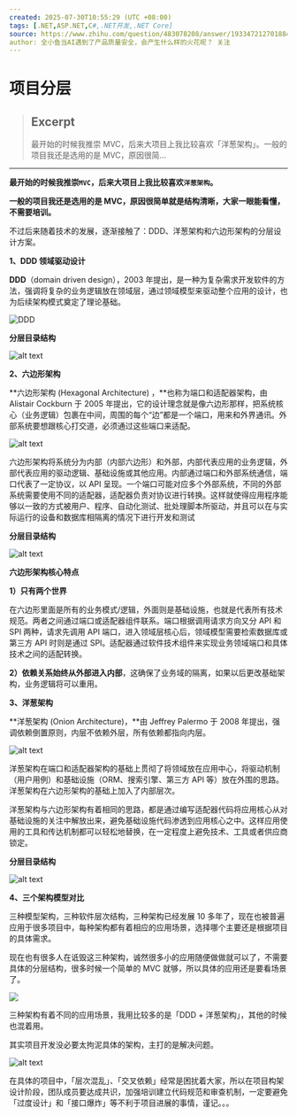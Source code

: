 ```yaml
---
created: 2025-07-30T10:55:29 (UTC +08:00)
tags: [.NET,ASP.NET,C#,.NET开发,.NET Core]
source: https://www.zhihu.com/question/483078208/answer/1933472127018841986?share_code=NMKbZHQmgqEz&utm_psn=1933825948991616009
author: 全小鱼当AI遇到了产品质量安全，会产生什么样的火花呢？ 关注
---
```


# 项目分层

> ## Excerpt
> 最开始的时候我推崇 MVC，后来大项目上我比较喜欢「洋葱架构」。一般的项目我还是选用的是 MVC，原因很简…

---
**最开始的时候我推崇`MVC`，后来大项目上我比较喜欢`洋葱架构`。**

**一般的项目我还是选用的是 MVC，原因很简单就是结构清晰，大家一眼能看懂，不需要培训。**

不过后来随着技术的发展，逐渐接触了：DDD、洋葱架构和六边形架构的分层设计方案。

**1、DDD 领域驱动设计**

**DDD**（domain driven design），2003 年提出，是一种为复杂需求开发软件的方法，强调将复杂的业务逻辑放在领域层，通过领域模型来驱动整个应用的设计，也为后续架构模式奠定了理论基础。

![DDD](项目分层_assets/image.png)

**分层目录结构**

![alt text](项目分层_assets/image-1.png)

**2、六边形架构**

**六边形架构 (Hexagonal Architecture) ，**也称为端口和适配器架构，由 Alistair Cockburn 于 2005 年提出，它的设计理念就是像六边形那样，把系统核心（业务逻辑）包裹在中间，周围的每个“边”都是一个端口，用来和外界通讯。外部系统要想跟核心打交道，必须通过这些端口来适配。

![alt text](项目分层_assets/image-2.png)

六边形架构将系统分为内部（内部六边形）和外部，内部代表应用的业务逻辑，外部代表应用的驱动逻辑、基础设施或其他应用。内部通过端口和外部系统通信，端口代表了一定协议，以 API 呈现。一个端口可能对应多个外部系统，不同的外部系统需要使用不同的适配器，适配器负责对协议进行转换。这样就使得应用程序能够以一致的方式被用户、程序、自动化测试、批处理脚本所驱动，并且可以在与实际运行的设备和数据库相隔离的情况下进行开发和测试

**分层目录结构**

![alt text](项目分层_assets/image-3.png)

**六边形架构核心特点**

**1）只有两个世界**

在六边形里面是所有的业务模式/逻辑，外面则是基础设施，也就是代表所有技术规范。两者之间通过端口或适配器组件联系。端口根据调用请求方向又分 API 和 SPI 两种，请求先调用 API 端口，进入领域层核心后，领域模型需要检索数据库或第三方 API 时则是通过 SPI。适配器通过软件技术组件来实现业务领域端口和具体技术之间的适配转换。

**2）依赖关系始终从外部进入内部**，这确保了业务域的隔离，如果以后更改基础架构，业务逻辑将可以重用。

**3、洋葱架构**

**洋葱架构 (Onion Architecture)，**由 Jeffrey Palermo 于 2008 年提出，强调依赖倒置原则，内层不依赖外层，所有依赖都指向内层。

![alt text](项目分层_assets/image-4.png)

洋葱架构在端口和适配器架构的基础上贯彻了将领域放在应用中心，将驱动机制（用户用例）和基础设施（ORM、搜索引擎、第三方 API 等）放在外围的思路。洋葱架构在六边形架构的基础上加入了内部层次。

洋葱架构与六边形架构有着相同的思路，都是通过编写适配器代码将应用核心从对基础设施的关注中解放出来，避免基础设施代码渗透到应用核心之中。这样应用使用的工具和传达机制都可以轻松地替换，在一定程度上避免技术、工具或者供应商锁定。

**分层目录结构**

![alt text](项目分层_assets/image-5.png)

**4、三个架构模型对比**

三种模型架构，三种软件层次结构，三种架构已经发展 10 多年了，现在也被普遍应用于很多项目中，每种架构都有着相应的应用场景，选择哪个主要还是根据项目的具体需求。

现在也有很多人在诋毁这三种架构，诚然很多小的应用随便做做就可以了，不需要具体的分层结构，很多时候一个简单的 MVC 就够，所以具体的应用还是要看场景了。

![]((16%20%E5%B0%81%E7%A7%81%E4%BF%A1%20%2053%20%E6%9D%A1%E6%B6%88%E6%81%AF)%20%E5%A4%A7%E5%AE%B6%E7%9A%84%20C%20%E9%A1%B9%E7%9B%AE%E6%98%AF%E6%80%8E%E6%A0%B7%E5%88%86%E5%B1%82%E7%9A%84%EF%BC%9F%20-%20%E7%9F%A5%E4%B9%8E/v2-7f8445a0da6de8d3e3f2e223df0304aa_720w.jpg)

三种架构有着不同的应用场景，我用比较多的是「DDD + 洋葱架构」，其他的时候也混着用。

其实项目开发没必要太拘泥具体的架构，主打的是解决问题。

![alt text](项目分层_assets/image-6.png)

在具体的项目中，「层次混乱」、「交叉依赖」经常是困扰着大家，所以在项目构架设计阶段，团队成员要达成共识，加强培训建立代码规范和审查机制，一定要避免「过度设计」和「接口爆炸」等不利于项目进展的事情，谨记。。。
